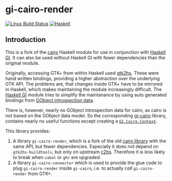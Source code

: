 # gi-cairo-render
[![Linux Build Status](https://img.shields.io/travis/taffybar/gi-cairo-render/master.svg?label=Linux%20build)](https://travis-ci.org/taffybar/gi-cairo-render) 
[![Haskell](https://img.shields.io/badge/language-haskell-blue.svg)](https://www.haskell.org)
 
## Introduction
This is a fork of the [cairo](https://github.com/gtk2hs/gtk2hs/tree/master/cairo) Haskell module for use in conjunction with 
[Haskell GI](https://github.com/haskell-gi/haskell-gi). It can also be used without Haskell GI with fewer dependencies than
the original module.

Originally, accessing GTK+ from within Haskell used [gtk2hs](https://github.com/gtk2hs/gtk2hs). These were hand written bindings, providing a higher abstraction over the underlying GTK API. The problems are, that changes inside GTK+ have to be mirrored in Haskell, which makes maintaining the module increasingly difficult. The [Haskell GI](https://github.com/haskell-gi/haskell-gi) module tries to simplify the maintanance by using auto generated bindings from [GObject introspection data](https://wiki.gnome.org/action/show/Projects/GObjectIntrospection?action=show&redirect=GObjectIntrospection). 

There is, however, nearly no GObject introspection data for cairo, as cairo is not based on the GObject data model. So the corresponding [gi-cairo](https://hackage.haskell.org/package/gi-cairo) library, contains nearly no useful functions except creating a [`GI.Cairo.Context`](https://hackage.haskell.org/package/gi-cairo-1.0.15/docs/GI-Cairo-Structs-Context.html).

This library provides:
1. A library `gi-cairo-render`, which is a fork of the old [cairo library](https://hackage.haskell.org/package/cairo)  with the same API, but fewer dependencies. Especially it does not depend on `gtk2hs-buildtools`, but only on upstream [c2hs](https://github.com/haskell/c2hs). Therefore it is less likely to break when `cabal` or `ghc` are upgraded.
2. A library `gi-cairo-connector` which is used to provide the glue code to plug `gi-cairo-render` inside `gi-cairo`, i.e. to actually _call_ `gi-cairo-render` from GTK+.

